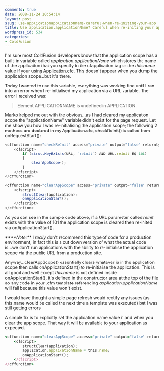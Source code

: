 ```yaml
---
comments: true
date: 2008-11-24 10:54:14
layout: post
slug: use-applicationapplicationname-careful-when-re-initing-your-app
title: Use application.applicationName? Careful when re-initing your app
wordpress_id: 534
categories:
- ColdFusion
---
```


I'm sure most ColdFusion developers know that the application scope has a built-in variable called _application.applicationName_ which stores the name of the application that you specify in the cfapplication tag or the _this.name_ value if your using [Application.cfc](http://livedocs.adobe.com/coldfusion/8/htmldocs/help.html?content=AppEvents_01.html). This doesn't appear when you dump the application scope...but it's there.

Today I wanted to use this variable, everything was working fine until I ran into an error when I re-initialised my application via a URL variable. The error I received was:

> Element APPLICATIONNAME is undefined in APPLICATION.

[Marko](http://www.lynchconsulting.com.au/blog/) helped me out with the obvious...as I had cleared my application scope the "applicationName" variable didn't exist for the page request. Let me show you how I was re-initialising the application scope; the following 2 methods are declared in my Application.cfc, checkReInit() is called from onRequestStart():

``` javascript
<cffunction name="checkReInit" access="private" output="false" returntype="void">
	<cfscript>		
		if (structKeyExists(URL, "reinit") AND URL.reinit EQ 101)
		{
			clearAppScope();
		}		
	</cfscript>
</cffunction>

<cffunction name="clearAppScope" access="private" output="false" returnType="void">
	<cfscript>		
		structClear(application);
		onApplicationStart();		
	</cfscript>
</cffunction>
```

As you can see in the sample code above, if a URL parameter called _reinit_ exists with the value of 101 the application scope is cleared then re-inited via onApplicationStart().

_****Note:**_ I _really_ don't recommend this type of code for a production environment, in fact this is a cut down version of what the actual code is...we don't run applications with the ability to re-initialise the application scope via the public URL from a production site.

Anyway...clearAppScope() essentially clears whatever is in the application scope then calls onApplicationStart() to re-initialise the application. This is all good and well except _this.name_ is not defined inside onApplicationStart(), it's defined in the constructor area at the top of the file so any code in your .cfm template referencing _application.applicationName_ will fail because this value won't exist.

I would have thought a simple page refresh would rectify any issues (as this.name would be called the next time a template was executed) but I was still getting errors.

A simple fix is to explicitly set the application name value if and when you clear the app scope. That way it will be available to your application as expected.

``` ruby
<cffunction name="clearAppScope" access="private" output="false" returnType="void">
	<cfscript>		
		structClear(application);
		application.applicationName = this.name;
		onApplicationStart();		
	</cfscript>
</cffunction>
```
